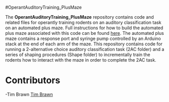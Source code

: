 #OperantAuditoryTraining_PlusMaze

The **OperantAuditoryTraining_PlusMaze** repository contains code and related files for operantly training rodents on an auditory classification task on an automated plus maze. Full instructions for how to build the automated plus maze associated with this code can be found [here](http://www.mit.edu/people/tpbrawn/wares_APlusMaze.html). The automated plus maze contains a response port and syringe pump controlled by an Arduino stack at the end of each arm of the maze. This repository contains code for running a 2-alternative choice auditory classification task (2AC folder) and a series of shaping procedures (Shape folder) to incrementally train the rodents how to interact with the maze in order to complete the 2AC task.

# Contributors
-Tim Brawn [Tim Brawn](www.mit.edu/people/tpbrawn/index.html)
